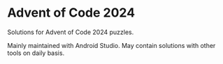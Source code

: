 # Advent of Code 2024

Solutions for Advent of Code 2024 puzzles.

Mainly maintained with Android Studio.
May contain solutions with other tools on daily basis.